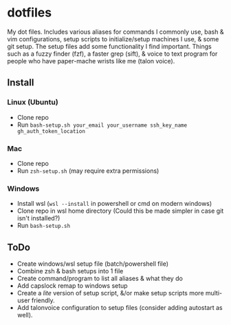 # dotfiles
My dot files. Includes various aliases for commands I commonly use, bash & vim configurations, setup scripts to initialize/setup machines I use, & some git setup.
The setup files add some functionality I find important. Things such as a fuzzy finder (fzf), a faster grep (sift), & voice to text program for people who have paper-mache wrists like me (talon voice).

## Install
### Linux (Ubuntu)
  - Clone repo
  - Run `bash-setup.sh your_email your_username ssh_key_name gh_auth_token_location`

### Mac
  - Clone repo
  - Run `zsh-setup.sh` (may require extra permissions)

### Windows
  - Install wsl (`wsl --install` in powershell or cmd on modern windows)
  - Clone repo in wsl home directory (Could this be made simpler in case git isn't installed?)
  - Run `bash-setup.sh`

## ToDo
 - Create windows/wsl setup file (batch/powershell file)
 - Combine zsh & bash setups into 1 file
 - Create command/program to list all aliases & what they do
 - Add capslock remap to windows setup
 - Create a *lite* version of setup script, &/or make setup scripts more multi-user friendly.
 - Add talonvoice configuration to setup files (consider adding autostart as well).

